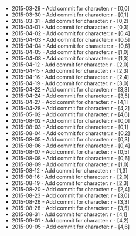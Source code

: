 - 2015-03-29 - Add commit for character: r - [0,0]
- 2015-03-30 - Add commit for character: r - [0,1]
- 2015-03-31 - Add commit for character: r - [0,2]
- 2015-04-01 - Add commit for character: r - [0,3]
- 2015-04-02 - Add commit for character: r - [0,4]
- 2015-04-03 - Add commit for character: r - [0,5]
- 2015-04-04 - Add commit for character: r - [0,6]
- 2015-04-05 - Add commit for character: r - [1,0]
- 2015-04-08 - Add commit for character: r - [1,3]
- 2015-04-12 - Add commit for character: r - [2,0]
- 2015-04-15 - Add commit for character: r - [2,3]
- 2015-04-16 - Add commit for character: r - [2,4]
- 2015-04-19 - Add commit for character: r - [3,0]
- 2015-04-22 - Add commit for character: r - [3,3]
- 2015-04-24 - Add commit for character: r - [3,5]
- 2015-04-27 - Add commit for character: r - [4,1]
- 2015-04-28 - Add commit for character: r - [4,2]
- 2015-05-02 - Add commit for character: r - [4,6]
- 2015-08-02 - Add commit for character: r - [0,0]
- 2015-08-03 - Add commit for character: r - [0,1]
- 2015-08-04 - Add commit for character: r - [0,2]
- 2015-08-05 - Add commit for character: r - [0,3]
- 2015-08-06 - Add commit for character: r - [0,4]
- 2015-08-07 - Add commit for character: r - [0,5]
- 2015-08-08 - Add commit for character: r - [0,6]
- 2015-08-09 - Add commit for character: r - [1,0]
- 2015-08-12 - Add commit for character: r - [1,3]
- 2015-08-16 - Add commit for character: r - [2,0]
- 2015-08-19 - Add commit for character: r - [2,3]
- 2015-08-20 - Add commit for character: r - [2,4]
- 2015-08-23 - Add commit for character: r - [3,0]
- 2015-08-26 - Add commit for character: r - [3,3]
- 2015-08-28 - Add commit for character: r - [3,5]
- 2015-08-31 - Add commit for character: r - [4,1]
- 2015-09-01 - Add commit for character: r - [4,2]
- 2015-09-05 - Add commit for character: r - [4,6]
